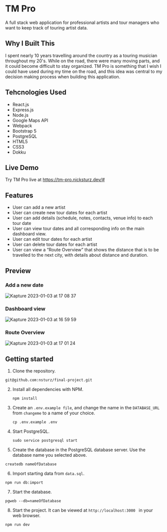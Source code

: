 # TM Pro

A full stack web application for professional artists and tour managers who want to keep track of touring artist data.

## Why I Built This

I spent nearly 10 years travelling around the country as a touring musician throughout my 20's. While on the road, there were many moving parts, and it could become difficult to stay organized. TM Pro is something that I wish I could have used during my time on the road, and this idea was central to my decision making process when building this application.

## Tehcnologies Used

- React.js
- Express.js
- Node.js
- Google Maps API
- Webpack
- Bootstrap 5
- PostgreSQL
- HTML5
- CSS3
- Dokku

## Live Demo

Try TM Pro live at https://tm-pro.nicksturz.dev/#

## Features

- User can add a new artist
- User can create new tour dates for each artist
- User can add details (schedule, notes, contacts, venue info) to each tour date
- User can view tour dates and all corresponding info on the main dashboard view.
- User can edit tour dates for each artist
- User can delete tour dates for each artist
- User can view a “Route Overview” that shows the distance that is to be travelled to the next city, with details about distance and duration.

## Preview 

### Add a new date

![Kapture 2023-01-03 at 17 08 37](https://user-images.githubusercontent.com/94485412/210466678-a0587a08-69dc-4698-9a1f-c7ae303f2cbf.gif)


### Dashboard view

![Kapture 2023-01-03 at 16 59 59](https://user-images.githubusercontent.com/94485412/210466631-e47ce906-71bd-405f-89c9-75f5d8ef0035.gif)

### Route Overview

![Kapture 2023-01-03 at 17 01 24](https://user-images.githubusercontent.com/94485412/210466655-14054090-8c92-4a2b-8e5a-42bbfc48ba01.gif)

## Getting started

1. Clone the repository.

```shell
git@github.com:nsturz/final-project.git
```
2. Install all dependencies with NPM.

    ```shell
    npm install
    ```
3. Create an `.env.example file`, and change the name in the `DATABASE_URL` from `changeme` to a name of your choice.
    ```shell
    cp .env.example .env
    ```
4. Start PostgreSQL.
   ```shell
   sudo service postgresql start
   ```
5.  Create the database in the PostgreSQL database server. Use the database name you selected above.
  ```shell
  createdb nameOfDatabase
  ```
6. Import starting data from `data.sql`.  
  ```shell
  npm run db:import
  ```
7. Start the database. 
```shell
pgweb --db=nameOfDatabase
```
8. Start the project. It can be viewed at `http://localhost:3000 ` in your web browser. 
```shell 
npm run dev
```
